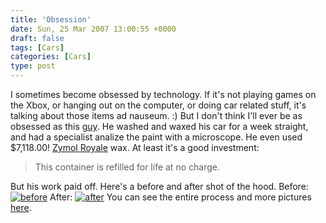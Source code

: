 ```yaml
---
title: 'Obsession'
date: Sun, 25 Mar 2007 13:00:55 +0000
draft: false
tags: [Cars]
categories: [Cars]
type: post
---
```


I sometimes become obsessed by technology. If it's not playing games on the Xbox, or hanging out on the computer, or doing car related stuff, it's talking about those items ad nauseum. :) But I don't think I'll ever be as obsessed as this [guy](http://www.corsasport.co.uk/board/viewthread.php?tid=347865&page=1). He washed and waxed his car for a week straight, and had a specialist analize the paint with a microscope. He even used $7,118.00! [Zymol Royale](http://zymol.com/shop/item.asp?PID=1378&scID=25) wax. At least it's a good investment:

> This container is refilled for life at no charge.

But his work paid off. Here's a before and after shot of the hood. Before: [![before](http://i115.photobucket.com/albums/n296/vxrmarc/new%20vxr%20astra%20photos/IMG_0195.jpg)](http://i115.photobucket.com/albums/n296/vxrmarc/new%20vxr%20astra%20photos/IMG_0195.jpg) After: [ ![after](http://i115.photobucket.com/albums/n296/vxrmarc/new%20vxr%20astra%20photos/Bonnetreflectionafter.jpg)](http://i115.photobucket.com/albums/n296/vxrmarc/new%20vxr%20astra%20photos/Bonnetreflectionafter.jpg) You can see the entire process and more pictures [here](http://www.corsasport.co.uk/board/viewthread.php?tid=347865&page=1).